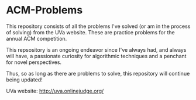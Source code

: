 ACM-Problems
============

This repository consists of all the problems I've solved (or am in the process of solving) from the UVa website.
These are practice problems for the annual ACM competition.

This repsository is an ongoing endeavor since I've always had, and always will have, a passionate curiosity for algorithmic techniques and a penchant for novel perspectives. 

Thus, so as long as there are problems to solve, this repository will continue being updated!

UVa website:
http://uva.onlinejudge.org/
